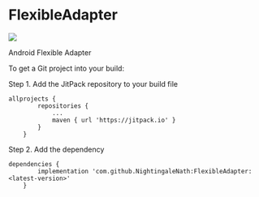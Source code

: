 # **FlexibleAdapter**

[![](https://jitpack.io/v/NightingaleNath/FlexibleAdapter.svg)](https://jitpack.io/#NightingaleNath/FlexibleAdapter)

Android Flexible Adapter

To get a Git project into your build:

Step 1. Add the JitPack repository to your build file

```
allprojects {
		repositories {
			...
			maven { url 'https://jitpack.io' }
		}
	}
```

Step 2. Add the dependency

```
dependencies {
	    implementation 'com.github.NightingaleNath:FlexibleAdapter:<latest-version>'
	}
```
